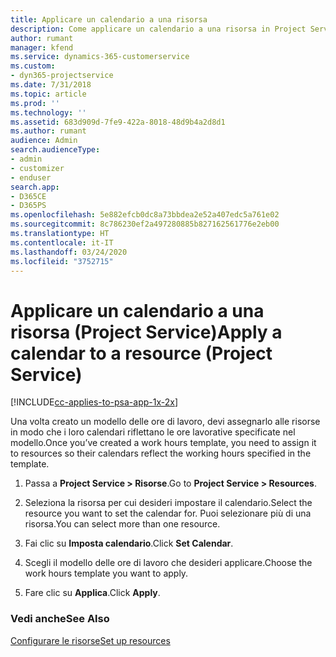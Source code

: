 ```yaml
---
title: Applicare un calendario a una risorsa
description: Come applicare un calendario a una risorsa in Project Service
author: rumant
manager: kfend
ms.service: dynamics-365-customerservice
ms.custom:
- dyn365-projectservice
ms.date: 7/31/2018
ms.topic: article
ms.prod: ''
ms.technology: ''
ms.assetid: 683d909d-7fe9-422a-8018-48d9b4a2d8d1
ms.author: rumant
audience: Admin
search.audienceType:
- admin
- customizer
- enduser
search.app:
- D365CE
- D365PS
ms.openlocfilehash: 5e882efcb0dc8a73bbdea2e52a407edc5a761e02
ms.sourcegitcommit: 8c786230ef2a497280885b827162561776e2eb00
ms.translationtype: HT
ms.contentlocale: it-IT
ms.lasthandoff: 03/24/2020
ms.locfileid: "3752715"
---
```

# <a name="apply-a-calendar-to-a-resource-project-service"></a><span data-ttu-id="d82fa-103">Applicare un calendario a una risorsa (Project Service)</span><span class="sxs-lookup"><span data-stu-id="d82fa-103">Apply a calendar to a resource (Project Service)</span></span>

[!INCLUDE[cc-applies-to-psa-app-1x-2x](../includes/cc-applies-to-psa-app-1x-2x.md)]

<span data-ttu-id="d82fa-104">Una volta creato un modello delle ore di lavoro, devi assegnarlo alle risorse in modo che i loro calendari riflettano le ore lavorative specificate nel modello.</span><span class="sxs-lookup"><span data-stu-id="d82fa-104">Once you’ve created a work hours template, you need to assign it to resources so their calendars reflect the working hours specified in the template.</span></span>  
  
1.  <span data-ttu-id="d82fa-105">Passa a **Project Service > Risorse**.</span><span class="sxs-lookup"><span data-stu-id="d82fa-105">Go to **Project Service > Resources**.</span></span>  
  
2.  <span data-ttu-id="d82fa-106">Seleziona la risorsa per cui desideri impostare il calendario.</span><span class="sxs-lookup"><span data-stu-id="d82fa-106">Select the resource you want to set the calendar for.</span></span> <span data-ttu-id="d82fa-107">Puoi selezionare più di una risorsa.</span><span class="sxs-lookup"><span data-stu-id="d82fa-107">You can select more than one resource.</span></span>  
  
3.  <span data-ttu-id="d82fa-108">Fai clic su **Imposta calendario**.</span><span class="sxs-lookup"><span data-stu-id="d82fa-108">Click **Set Calendar**.</span></span>  
  
4.  <span data-ttu-id="d82fa-109">Scegli il modello delle ore di lavoro che desideri applicare.</span><span class="sxs-lookup"><span data-stu-id="d82fa-109">Choose the work hours template you want to apply.</span></span>  
  
5.  <span data-ttu-id="d82fa-110">Fare clic su **Applica**.</span><span class="sxs-lookup"><span data-stu-id="d82fa-110">Click **Apply**.</span></span>  
  
### <a name="see-also"></a><span data-ttu-id="d82fa-111">Vedi anche</span><span class="sxs-lookup"><span data-stu-id="d82fa-111">See Also</span></span>  
 [<span data-ttu-id="d82fa-112">Configurare le risorse</span><span class="sxs-lookup"><span data-stu-id="d82fa-112">Set up resources</span></span>](../project-service/set-up-resources.md)
